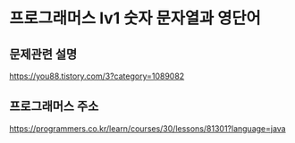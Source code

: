 # 프로그래머스 lv1 숫자 문자열과 영단어

## 문제관련 설명
https://you88.tistory.com/3?category=1089082

## 프로그래머스 주소
https://programmers.co.kr/learn/courses/30/lessons/81301?language=java
